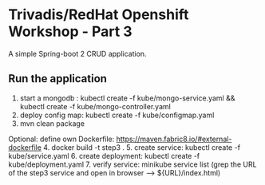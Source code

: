 # Trivadis/RedHat Openshift Workshop - Part 3

A simple Spring-boot 2 CRUD application.

## Run the application


1. start a mongodb : kubectl create -f kube/mongo-service.yaml && kubectl create -f kube/mongo-controller.yaml
2. deploy config map: kubectl create -f kube/configmap.yaml
3. mvn clean package 

Optional: define own Dockerfile: https://maven.fabric8.io/#external-dockerfile
4. docker build -t step3 . 
5. create service: kubectl create -f kube/service.yaml
6. create deployment: kubectl create -f kube/deployment.yaml
7. verify service: minikube service list (grep the URL of the step3 service and open in browser --> ${URL}/index.html)